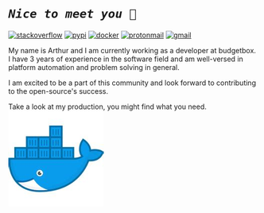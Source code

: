 
# ***`Nice to meet you 🤝`***

[![stackoverflow](https://img.shields.io/badge/Stack_Overflow-FE7A16?style=for-the-badge&logo=stack-overflow&logoColor=white)](https://stackoverflow.com/users/11669428/arthurhd)
[![pypi](https://img.shields.io/badge/pypi-3775A9?style=for-the-badge&logo=pypi&logoColor=white)](https://pypi.org/user/arthuRHD/)
[![docker](https://img.shields.io/badge/Docker-2CA5E0?style=for-the-badge&logo=docker&logoColor=white)](https://hub.docker.com/u/arichard76)
[![protonmail](https://img.shields.io/badge/ProtonMail-8B89CC?style=for-the-badge&logo=protonmail&logoColor=white)](mailto:arthur.richard@protonmail.com)
[![gmail](https://img.shields.io/badge/Gmail-D14836?style=for-the-badge&logo=gmail&logoColor=white)](mailto:arthur.richard2299@gmail.com)

My name is Arthur and I am currently working as a developer at budgetbox. I have 3 years of experience in the software field and am well-versed in platform automation and problem solving in general. 

I am excited to be a part of this community and look forward to contributing to the open-source's success.

Take a look at my production, you might find what you need.
![image](./docker.jpeg)
